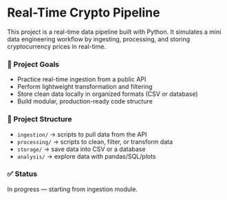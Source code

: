 # Real-Time Crypto Pipeline

This project is a real-time data pipeline built with Python. It simulates a mini data engineering workflow by ingesting, processing, and storing cryptocurrency prices in real-time.

### 📌 Project Goals
- Practice real-time ingestion from a public API
- Perform lightweight transformation and filtering
- Store clean data locally in organized formats (CSV or database)
- Build modular, production-ready code structure

### 📁 Project Structure
- `ingestion/` → scripts to pull data from the API
- `processing/` → scripts to clean, filter, or transform data
- `storage/` → save data into CSV or a database
- `analysis/` → explore data with pandas/SQL/plots

### ✅ Status
In progress — starting from ingestion module.
